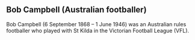## Bob Campbell (Australian footballer)

Bob Campbell (6 September 1868 – 1 June 1946) was an Australian rules footballer who played with St Kilda in the Victorian Football League (VFL).

